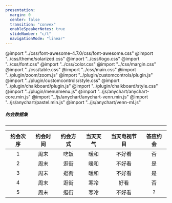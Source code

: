 ```yaml
---
presentation:
  margin: 0
  center: false
  transition: "convex"
  enableSpeakerNotes: true
  slideNumber: "c/t"
  navigationMode: "linear"
---
```


@import "../css/font-awesome-4.7.0/css/font-awesome.css"
@import "../css/theme/solarized.css"
@import "../css/logo.css"
@import "../css/font.css"
@import "../css/color.css"
@import "../css/margin.css"
@import "../css/table.css"
@import "../css/main.css"
@import "../plugin/zoom/zoom.js"
@import "../plugin/customcontrols/plugin.js"
@import "../plugin/customcontrols/style.css"
@import "../plugin/chalkboard/plugin.js"
@import "../plugin/chalkboard/style.css"
@import "../plugin/menu/menu.js"
@import "../js/anychart/anychart-core.min.js"
@import "../js/anychart/anychart-venn.min.js"
@import "../js/anychart/pastel.min.js"
@import "../js/anychart/venn-ml.js"

<!-- slide data-notes="" -->

##### 约会数据集

---

<div class="threelines column5-border-right-solid head-highlight-1 tr-hover">

| 约会次序 | 约会时间 | 约会方式 | 当天天气 | 当天电视节目 | 答应约会 |
| :------: | :------: | :------: | :------: | :----------: | :------: |
|    1     |   周末   |   吃饭   |   暖和   |    不好看    |    否    |
|    2     |   周末   |   逛街   |   暖和   |    不好看    |    是    |
|    3     |   周末   |   逛街   |   暖和   |    不好看    |    是    |
|    4     |   周末   |   逛街   |   寒冷   |     好看     |    否    |
|    5     |   周末   |   逛街   |   寒冷   |    不好看    |    ?     |

</div>
